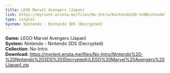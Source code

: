 ```yaml
---
title: LEGO Marvel Avengers (Japan)
link: https://myrient.erista.me/files/No-Intro/Nintendo%20-%20Nintendo%203DS%20(Decrypted)/LEGO%20Marvel%20Avengers%20(Japan).zip
type: single1
System: Nintendo - Nintendo 3DS (Decrypted)
---
```

<b>Game:</b> LEGO Marvel Avengers (Japan)<br>
<b>System:</b> Nintendo - Nintendo 3DS (Decrypted)<br>
<b>Collection:</b> No-Intro<br>
<b>Download:</b> https://myrient.erista.me/files/No-Intro/Nintendo%20-%20Nintendo%203DS%20(Decrypted)/LEGO%20Marvel%20Avengers%20(Japan).zip